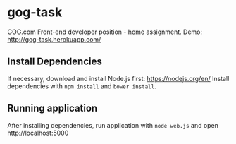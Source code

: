 # gog-task

GOG.com Front-end developer position - home assignment.
Demo: http://gog-task.herokuapp.com/

## Install Dependencies

If necessary, download and install Node.js first: https://nodejs.org/en/
Install dependencies with `npm install` and `bower install`.

## Running application

After installing dependencies, run application with `node web.js` and open http://localhost:5000